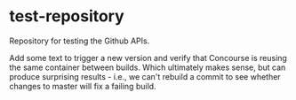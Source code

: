 # test-repository
Repository for testing the Github APIs.

Add some text to trigger a new version and verify that Concourse is reusing the same container between builds. Which ultimately makes sense, but
can produce surprising results - i.e., we can't rebuild a commit to see whether changes to master will fix a failing build.
